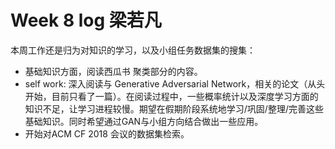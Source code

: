 # Week 8 log 梁若凡

本周工作还是归为对知识的学习，以及小组任务数据集的搜集：

* 基础知识方面，阅读西瓜书 聚类部分的内容。
* self work: 深入阅读与 Generative Adversarial Network，相关的论文（从头开始，目前只看了一篇）。在阅读过程中，一些概率统计以及深度学习方面的知识不足，让学习进程较慢。期望在假期阶段系统地学习/巩固/整理/完善这些基础知识。同时希望通过GAN与小组方向结合做出一些应用。 
* 开始对ACM CF 2018 会议的数据集检索。 
